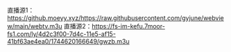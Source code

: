 直播源1：https://github.moeyy.xyz/https://raw.githubusercontent.com/gyjune/webview/main/webtv.m3u
直播源2：https://fs-im-kefu.7moor-fs1.com/ly/4d2c3f00-7d4c-11e5-af15-41bf63ae4ea0/1744620166649/gwzb.m3u
